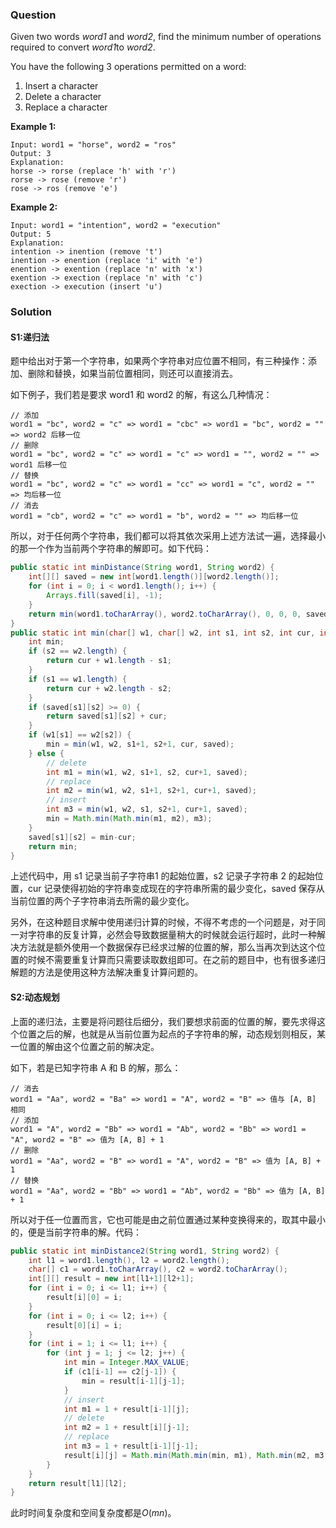 ### Question

Given two words *word1* and *word2*, find the minimum number of operations required to convert *word1*to *word2*.

You have the following 3 operations permitted on a word:

1.  Insert a character
2.  Delete a character
3.  Replace a character

**Example 1:**

```
Input: word1 = "horse", word2 = "ros"
Output: 3
Explanation: 
horse -> rorse (replace 'h' with 'r')
rorse -> rose (remove 'r')
rose -> ros (remove 'e')
```

**Example 2:**

```
Input: word1 = "intention", word2 = "execution"
Output: 5
Explanation: 
intention -> inention (remove 't')
inention -> enention (replace 'i' with 'e')
enention -> exention (replace 'n' with 'x')
exention -> exection (replace 'n' with 'c')
exection -> execution (insert 'u')
```

### Solution

#### S1:递归法

题中给出对于第一个字符串，如果两个字符串对应位置不相同，有三种操作：添加、删除和替换，如果当前位置相同，则还可以直接消去。

如下例子，我们若是要求 word1 和 word2 的解，有这么几种情况：

```
// 添加
word1 = "bc", word2 = "c" => word1 = "cbc" => word1 = "bc", word2 = "" => word2 后移一位
// 删除
word1 = "bc", word2 = "c" => word1 = "c" => word1 = "", word2 = "" => word1 后移一位
// 替换
word1 = "bc", word2 = "c" => word1 = "cc" => word1 = "c", word2 = "" => 均后移一位
// 消去
word1 = "cb", word2 = "c" => word1 = "b", word2 = "" => 均后移一位
```

所以，对于任何两个字符串，我们都可以将其依次采用上述方法试一遍，选择最小的那一个作为当前两个字符串的解即可。如下代码：

```java
public static int minDistance(String word1, String word2) {
    int[][] saved = new int[word1.length()][word2.length()];
    for (int i = 0; i < word1.length(); i++) {
        Arrays.fill(saved[i], -1);
    }
    return min(word1.toCharArray(), word2.toCharArray(), 0, 0, 0, saved);
}
public static int min(char[] w1, char[] w2, int s1, int s2, int cur, int[][] saved) {
    int min;
    if (s2 == w2.length) {
        return cur + w1.length - s1;
    }
    if (s1 == w1.length) {
        return cur + w2.length - s2;
    }
    if (saved[s1][s2] >= 0) {
        return saved[s1][s2] + cur;
    }
    if (w1[s1] == w2[s2]) {
        min = min(w1, w2, s1+1, s2+1, cur, saved);
    } else {
        // delete
        int m1 = min(w1, w2, s1+1, s2, cur+1, saved);
        // replace
        int m2 = min(w1, w2, s1+1, s2+1, cur+1, saved);
        // insert
        int m3 = min(w1, w2, s1, s2+1, cur+1, saved);
        min = Math.min(Math.min(m1, m2), m3);
    }
    saved[s1][s2] = min-cur;
    return min;
}
```

上述代码中，用 s1 记录当前子字符串1 的起始位置，s2 记录子字符串 2 的起始位置，cur 记录使得初始的字符串变成现在的字符串所需的最少变化，saved 保存从当前位置的两个子字符串消去所需的最少变化。

另外，在这种题目求解中使用递归计算的时候，不得不考虑的一个问题是，对于同一对字符串的反复计算，必然会导致数据量稍大的时候就会运行超时，此时一种解决方法就是额外使用一个数据保存已经求过解的位置的解，那么当再次到达这个位置的时候不需要重复计算而只需要读取数组即可。在之前的题目中，也有很多递归解题的方法是使用这种方法解决重复计算问题的。

#### S2:动态规划

上面的递归法，主要是将问题往后细分，我们要想求前面的位置的解，要先求得这个位置之后的解，也就是从当前位置为起点的子字符串的解，动态规划则相反，某一位置的解由这个位置之前的解决定。

如下，若是已知字符串 A 和 B 的解，那么：

```
// 消去
word1 = "Aa", word2 = "Ba" => word1 = "A", word2 = "B" => 值与 [A, B] 相同
// 添加
word1 = "A", word2 = "Bb" => word1 = "Ab", word2 = "Bb" => word1 = "A", word2 = "B" => 值为 [A, B] + 1
// 删除
word1 = "Aa", word2 = "B" => word1 = "A", word2 = "B" => 值为 [A, B] + 1
// 替换
word1 = "Aa", word2 = "Bb" => word1 = "Ab", word2 = "Bb" => 值为 [A, B] + 1
```

所以对于任一位置而言，它也可能是由之前位置通过某种变换得来的，取其中最小的，便是当前字符串的解。代码：

```java
public static int minDistance2(String word1, String word2) {
    int l1 = word1.length(), l2 = word2.length();
    char[] c1 = word1.toCharArray(), c2 = word2.toCharArray();
    int[][] result = new int[l1+1][l2+1];
    for (int i = 0; i <= l1; i++) {
        result[i][0] = i;
    }
    for (int i = 0; i <= l2; i++) {
        result[0][i] = i;
    }
    for (int i = 1; i <= l1; i++) {
        for (int j = 1; j <= l2; j++) {
            int min = Integer.MAX_VALUE;
            if (c1[i-1] == c2[j-1]) {
                min = result[i-1][j-1];
            }
            // insert
            int m1 = 1 + result[i-1][j];
            // delete
            int m2 = 1 + result[i][j-1];
            // replace
            int m3 = 1 + result[i-1][j-1];
            result[i][j] = Math.min(Math.min(min, m1), Math.min(m2, m3));
        }
    }
    return result[l1][l2];
}
```

此时时间复杂度和空间复杂度都是$O(mn)$。